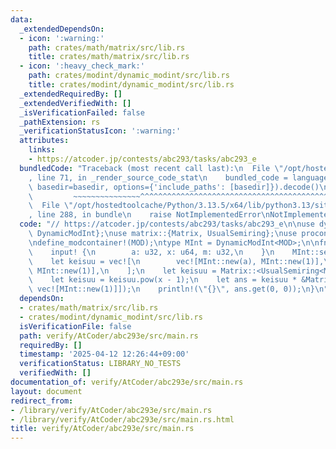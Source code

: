 ```yaml
---
data:
  _extendedDependsOn:
  - icon: ':warning:'
    path: crates/math/matrix/src/lib.rs
    title: crates/math/matrix/src/lib.rs
  - icon: ':heavy_check_mark:'
    path: crates/modint/dynamic_modint/src/lib.rs
    title: crates/modint/dynamic_modint/src/lib.rs
  _extendedRequiredBy: []
  _extendedVerifiedWith: []
  _isVerificationFailed: false
  _pathExtension: rs
  _verificationStatusIcon: ':warning:'
  attributes:
    links:
    - https://atcoder.jp/contests/abc293/tasks/abc293_e
  bundledCode: "Traceback (most recent call last):\n  File \"/opt/hostedtoolcache/Python/3.13.5/x64/lib/python3.13/site-packages/onlinejudge_verify/documentation/build.py\"\
    , line 71, in _render_source_code_stat\n    bundled_code = language.bundle(stat.path,\
    \ basedir=basedir, options={'include_paths': [basedir]}).decode()\n          \
    \         ~~~~~~~~~~~~~~~^^^^^^^^^^^^^^^^^^^^^^^^^^^^^^^^^^^^^^^^^^^^^^^^^^^^^^^^^^^^^^^^^^\n\
    \  File \"/opt/hostedtoolcache/Python/3.13.5/x64/lib/python3.13/site-packages/onlinejudge_verify/languages/rust.py\"\
    , line 288, in bundle\n    raise NotImplementedError\nNotImplementedError\n"
  code: "// https://atcoder.jp/contests/abc293/tasks/abc293_e\n\nuse dynamic_modint::{define_modcontainer,\
    \ DynamicModInt};\nuse matrix::{Matrix, UsualSemiring};\nuse proconio::input;\n\
    \ndefine_modcontainer!(MOD);\ntype MInt = DynamicModInt<MOD>;\n\nfn main() {\n\
    \    input! {\n        a: u32, x: u64, m: u32,\n    }\n    MInt::set_modulus(m);\n\
    \    let keisuu = vec![\n        vec![MInt::new(a), MInt::new(1)],\n        vec![MInt::new(0),\
    \ MInt::new(1)],\n    ];\n    let keisuu = Matrix::<UsualSemiring<MInt>>::from(keisuu);\n\
    \    let keisuu = keisuu.pow(x - 1);\n    let ans = keisuu * &Matrix::from(vec![vec![MInt::new(1)],\
    \ vec![MInt::new(1)]]);\n    println!(\"{}\", ans.get(0, 0));\n}\n"
  dependsOn:
  - crates/math/matrix/src/lib.rs
  - crates/modint/dynamic_modint/src/lib.rs
  isVerificationFile: false
  path: verify/AtCoder/abc293e/src/main.rs
  requiredBy: []
  timestamp: '2025-04-12 12:26:44+09:00'
  verificationStatus: LIBRARY_NO_TESTS
  verifiedWith: []
documentation_of: verify/AtCoder/abc293e/src/main.rs
layout: document
redirect_from:
- /library/verify/AtCoder/abc293e/src/main.rs
- /library/verify/AtCoder/abc293e/src/main.rs.html
title: verify/AtCoder/abc293e/src/main.rs
---
```

